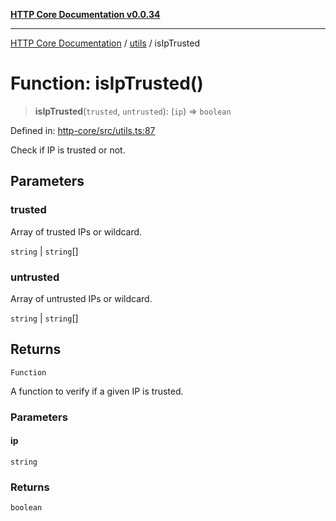 [**HTTP Core Documentation v0.0.34**](../../README.md)

***

[HTTP Core Documentation](../../modules.md) / [utils](../README.md) / isIpTrusted

# Function: isIpTrusted()

> **isIpTrusted**(`trusted`, `untrusted`): (`ip`) => `boolean`

Defined in: [http-core/src/utils.ts:87](https://github.com/stonemjs/http-core/blob/1848d2cc8e9419d9e370ae707c528a45d3c2ac5a/src/utils.ts#L87)

Check if IP is trusted or not.

## Parameters

### trusted

Array of trusted IPs or wildcard.

`string` | `string`[]

### untrusted

Array of untrusted IPs or wildcard.

`string` | `string`[]

## Returns

`Function`

A function to verify if a given IP is trusted.

### Parameters

#### ip

`string`

### Returns

`boolean`

